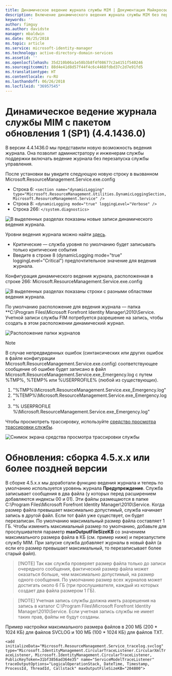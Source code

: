```yaml
---
title: Динамическое ведение журнала службы MIM | Документация Майкрософт
description: Включение динамического ведения журнала службы MIM без перезапуска службы управления
keywords: ''
author: fimguy
ms.author: davidste
manager: mbaldwin
ms.date: 06/25/2018
ms.topic: article
ms.service: microsoft-identity-manager
ms.technology: active-directory-domain-services
ms.assetid: ''
ms.openlocfilehash: 35d210b06a1e58b3b8f4f08677c2a4151f540246
ms.sourcegitcommit: 88d4e41d8d57f44f4c6c4468fdbd37c2d7e91fd5
ms.translationtype: HT
ms.contentlocale: ru-RU
ms.lasthandoff: 06/26/2018
ms.locfileid: "36957545"
---
```

# <a name="mim-sp1-4414360--service-dynamic-logging"></a>Динамическое ведение журнала службы MIM с пакетом обновления 1 (SP1) (4.4.1436.0)
В версии 4.4.1436.0 мы представили новую возможность ведения журнала. Она позволит администратору и инженерам службы поддержки включать ведение журнала без перезапуска службы управления.

После установки вы увидите следующую новую строку в вызванном Microsoft.ResourceManagement.Service.exe.config

*   Строка 6: ``<section name="dynamicLogging" type="Microsoft.ResourceManagement.Utilities.DynamicLoggingSection, Microsoft.ResourceManagement.Service" />``
*   Строка 8: ``<dynamicLogging mode="true" loggingLevel="Verbose" />``
*   Строка 266: ``</system.diagnostics> ``

![В выделенных разделах показаны новые записи динамического ведения журнала.](media/mim-service-dynamic-logging/screen01.png)

Уровни ведения журнала можно найти [здесь](https://msdn.microsoft.com/library/ms733025(v=vs.110).aspx#Anchor_3).

- Критические — служба уровня по умолчанию будет записывать только критические события
- Введите в строке 8 (dynamicLogging mode="true" loggingLevel="Critical") предпочтительное значение для ведения журнала.

Конфигурация динамического ведения журнала, расположенная в строке 266: Microsoft.ResourceManagement.Service.exe.config

![В выделенных разделах показаны строки с разными областями ведения журнала.](media/mim-service-dynamic-logging/screen02.png)

По умолчанию расположение для ведения журнала — папка **C:\Program Files\Microsoft Forefront Identity Manager\2010\Service. Учетной записи службы FIM потребуется разрешение на запись, чтобы создать в этом расположении динамический журнал.

![Расположение папки журналов](media/mim-service-dynamic-logging/screen03.png)

> [!NOTE]
>  В случае непредвиденных ошибок (синтаксических или других ошибок в файле конфигурации Microsoft.ResourceManagement.Service.exe.config) соответствующее сообщение об ошибке будет записано в файл Microsoft.ResourceManagement.Service.exe_Emergency.log с путем %TMP%, %TEMP% или %USERPROFILE% (любой из существующих).  
> 1. "%TMP%\Microsoft.ResourceManagement.Service.exe_Emergency.log"
> 2. "%TEMP%\Microsoft.ResourceManagement.Service.exe_Emergency.log"
> 3. "% USERPROFILE %\Microsoft.ResourceManagement.Service.exe_Emergency.log"

Чтобы просмотреть трассировку, используйте [средство просмотра трассировки службы](https://msdn.microsoft.com//library/aa751795(v=vs.110).aspx).

 ![Снимок экрана средства просмотра трассировки службы](media/mim-service-dynamic-logging/screen04.png)

# <a name="updates-build-45xx-or-greater"></a>Обновления: сборка 4.5.x.x или более поздней версии

В сборке 4.5.x.x мы доработали функцию ведения журнала и теперь по умолчанию используется уровень журнала **Предупреждение**. Служба записывает сообщения в два файла (у которых перед расширением добавляются индексы 00 и 01). Эти файлы размещаются в папке C:\Program Files\Microsoft Forefront Identity Manager\2010\Service. Когда размер файла превышает максимально допустимый, служба начинает запись в другой файл. Если тот файл уже существует, он будет перезаписан. По умолчанию максимальный размер файла составляет 1 ГБ. Чтобы изменить максимальный размер по умолчанию, добавьте для прослушивателя параметр **maxOutputFileSizeKB** со значением максимального размера файла в КБ (см. пример ниже) и перезапустите службу MIM. При запуске служба добавляет журналы в новый файл (а если его размер превышает максимальный, то перезаписывает более старый файл). 

> [!NOTE] Так как служба проверяет размер файла только до записи очередного сообщения, фактический размер файла может оказаться больше, чем максимально допустимый, на размер одного сообщения. По умолчанию размер всех журналов может достигать около 6 ГБ (три прослушивателя, каждый из которых создает два файла размером 1 ГБ).

> [!NOTE] Учетная запись службы должна иметь разрешения на запись в каталог C:\Program Files\Microsoft Forefront Identity Manager\2010\Service. Если учетная запись службы не имеет таких прав, файлы не будут созданы.

Пример настройки максимального размера файлов в 200 МБ (200 * 1024 КБ) для файлов SVCLOG и 100 МБ (100 * 1024 КБ) для файлов TXT.

`<add initializeData="Microsoft.ResourceManagement.Service_tracelog.svclog" type="Microsoft.IdentityManagement.CircularTraceListener.CircularXmlTraceListener, Microsoft.IdentityManagement.CircularTraceListener, PublicKeyToken=31bf3856ad364e35" name="ServiceModelTraceListener" traceOutputOptions="LogicalOperationStack, DateTime, Timestamp, ProcessId, ThreadId, Callstack" maxOutputFileSizeKB="204800">`
